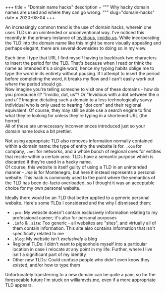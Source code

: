 +++
title = "Domain name hacks"
description = """
Why hacky domain names are used and where they can go wrong.
"""
slug="domain-hacks"
date = 2020-08-04
+++

An increasingly common trend is the use of domain hacks, wherein one uses TLDs
in an unintended or unconventional way. I've noticed this recently in the
primary instance of [Invidious](https://github.com/iv-org/invidious),
[invidio.us](https://invidio.us). While incorporating the TLD into the domain
name like this might be more visually appealing and perhaps elegant, there are
several downsides to doing so in my view.

Each time I type that URL I find myself having to backtrack two characters to
insert the period for the TLD. That's because when I read or think the name as
intended it's a single word, hence my typing habits oblige me to type the word
in its entirety without pausing. If I attempt to insert the period before
completing the word, it breaks my flow and I can't easily work out _where_ the
period should go.  
Now imagine you're telling someone to visit one of these domains - how do you
pronounce it? "Invidio, dot, us"? Or "Invidious with a dot between the _o_ and _u_"?
Imagine dictating such a domain to a less technologically savvy individual who
is only used to hearing "dot com" and their regional equivalent.
Of course, they may still be able use a search engine to find what they're
looking for unless they're typing in a shortened URL (the horror).  
All of these are unnecessary inconveniences introduced just so your domain name
looks a bit prettier.

Not using appropriate TLD also removes information normally contained within a
domain name: the type of entity the website is for. `.com` for company, `.net`
for networks, and a whole bunch of regional ones for entities that reside
within a certain area. TLDs have a semantic purpose which is discarded if
they're used in a hacky name.  
Of course, this website is itself guilty of using a TLD in an unintended manner
\- _.me_ is for Montenegro, but here it instead represents a personal website.
This hack is commonly used to the point where the semantics of the TLD has been
de-facto overloaded, so I thought it was an acceptable choice for my own
personal website.

Ideally there would be an TLD that better applied to a generic personal website.
Here's some TLDs I considered and the why I dismissed them:

- `.pro`: My website doesn't contain exclusively information relating to my
  professional career; it's also for personal purposes
- `.info` & `.site`: Too generic - all websites are "sites", and virtually all
  of them contain information. This site also contains information that isn't
  specifically related to me
- `.blog`: My website isn't _exclusively_ a blog
- Regional TLDs: I didn't want to pigeonhole myself into a particular location
  in case I relocate at any point in my life. Further, where I live isn't a
  significant part of my identity
- Other new TLDs: Could confuse people who didn't even know they existed, and/or
  how to type them

Unfortunately transferring to a new domain can be quite a pain, so for the
foreseeable future I'm stuck on williamvds.me, even if a more appropriate TLD
appears.
